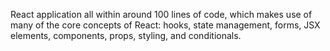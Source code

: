 React application all within around 100 lines of code, which makes use of many of the core concepts of React: hooks, state management, forms, JSX elements, components, props, styling, and conditionals.